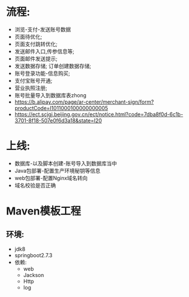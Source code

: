 # 流程:
- 浏览-支付-发送账号数据
- 页面待优化;
- 页面支付跳转优化;
- 发送邮件入口,传参信息等;
- 页面邮件发送提示;
- 发送数据存储; 订单创建数据存储; 
- 账号登录功能-信息购买;
- 支付宝账号开通;
- 营业执照注册;
- 账号批量导入到数据库表zhong
- https://b.alipay.com/page/ar-center/merchant-sign/form?productCode=I1011000100000000005
- https://ect.scjgj.beijing.gov.cn/ect/notice.html?code=7dba8f0d-6c1b-3701-8f18-507e0f6d3a18&state=I20

# 上线:
- 数据库-以及脚本创建-账号导入到数据库当中
- Java包部署-配置生产环境秘钥等信息
- web包部署-配置Nginx域名转向
- 域名校验是否正确

# Maven模板工程

## 环境:
- jdk8
- springboot2.7.3
- 依赖:
  - web
  - Jackson
  - Http
  - log